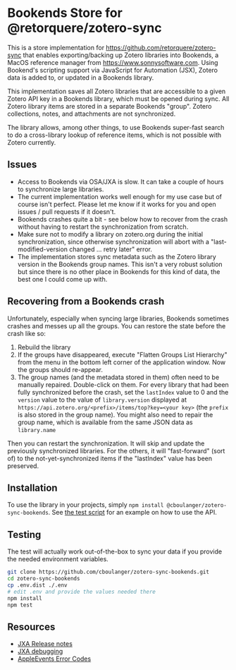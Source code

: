 # Bookends Store for @retorquere/zotero-sync

This is a store implementation for https://github.com/retorquere/zotero-sync 
that enables exporting/backing up Zotero libraries into Bookends, a MacOS reference
manager from https://www.sonnysoftware.com. Using Bookend's scripting support via
JavaScript for Automation (JSX), Zotero data is added to, or updated in a Bookends library.

This implementation saves all Zotero libraries that are accessible to a given Zotero 
API key in a Bookends library, which must be opened during sync. All Zotero library items are
stored in a separate Bookends "group". Zotero collections, notes, and attachments are
not synchronized.

The library allows, among other things, to use Bookends super-fast search to do a 
cross-library lookup of reference items, which is not possible with Zotero currently.

## Issues
 - Access to Bookends via OSA/JXA is slow. It can take a couple of hours to synchronize large libraries.
 - The current implementation works well enough for my use case but of course isn't perfect. Please
   let me know if it works for you and open issues / pull requests if it doesn't.
 - Bookends crashes quite a bit - see below how to recover from the crash without having to restart the 
   synchronization from scratch. 
 - Make sure not to modify a library on zotero.org during the initial synchronization, since otherwise 
   synchronization will abort with a "last-modified-version changed ... retry later" error. 
 - The implementation stores sync metadata such as the Zotero library version in the Bookends 
   group names. This isn't a very robust solution but since there is no other place in Bookends 
   for this kind of data, the best one I could come up with. 
   
## Recovering from a Bookends crash

Unfortunately, especially when syncing large libraries, Bookends sometimes crashes and messes up all the groups. 
You can restore the state before the crash like so:

   1) Rebuild the library 
   2) If the groups have disappeared, execute "Flatten Groups List Hierarchy" from the menu in the bottom left corner of 
      the application window. Now the groups should re-appear.
   3) The group names (and the metadata stored in them) often need to be manually repaired. Double-click on them.
      For every library that had been fully synchronized before the crash, set the `lastIndex` value to 0 and the 
      `version` value to the value of `library.version` displayed at `https://api.zotero.org/<prefix>/items/top?key=<your key>` 
      (the `prefix` is also stored in the group name). You might also need to repair the group name, which is available
      from the same JSON data as `library.name`
      
Then you can restart the synchronization. It will skip and update the previously synchronized libraries. For the others,
it will "fast-forward" (sort of) to the not-yet-synchronized items if the "lastIndex" value has been preserved.

## Installation

To use the library in your projects, simply `npm install @cboulanger/zotero-sync-bookends`. See [the test script](test.ts) 
for an example on how to use the API.

## Testing

The test will actually work out-of-the-box to sync your data if you provide the needed environment variables.

```bash
git clone https://github.com/cboulanger/zotero-sync-bookends.git
cd zotero-sync-bookends
cp .env.dist ./.env
# edit .env and provide the values needed there
npm install
npm test
```

## Resources
- [JXA Release notes](https://developer.apple.com/library/archive/releasenotes/InterapplicationCommunication/RN-JavaScriptForAutomation/Articles/OSX10-10.html#//apple_ref/doc/uid/TP40014508-CH109-SW1)
- [JXA debugging](https://developer.apple.com/library/archive/releasenotes/InterapplicationCommunication/RN-JavaScriptForAutomation/Articles/OSX10-11.html#//apple_ref/doc/uid/TP40014508-CH110-SW1) 
- [AppleEvents Error Codes](https://developer.apple.com/library/archive/documentation/AppleScript/Conceptual/AppleScriptLangGuide/reference/ASLR_error_codes.html)

